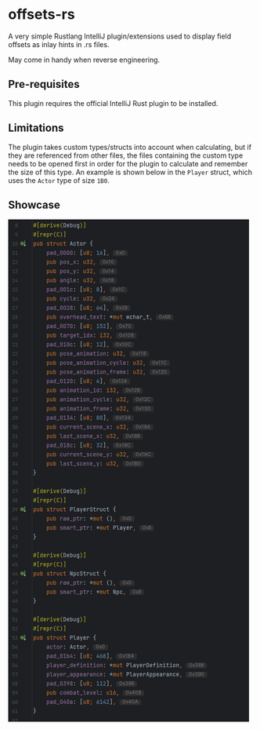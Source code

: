 # offsets-rs
A very simple Rustlang IntelliJ plugin/extensions used to display field offsets as inlay hints in .rs files.

May come in handy when reverse engineering.

## Pre-requisites
This plugin requires the official IntelliJ Rust plugin to be installed.

## Limitations
The plugin takes custom types/structs into account when calculating, but if they are referenced from other files, the files containing the custom type needs to be opened first in order for the plugin to calculate and remember the size of this type. An example is shown below in the `Player` struct, which uses the `Actor` type of size `1B0`.

## Showcase
![img.png](img.png)
